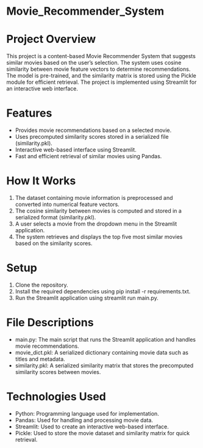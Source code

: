 # Movie_Recommender_System

# Project Overview
This project is a content-based Movie Recommender System that suggests similar movies based on the user’s selection. The system uses cosine similarity between movie feature vectors to determine recommendations. The model is pre-trained, and the similarity matrix is stored using the Pickle module for efficient retrieval. The project is implemented using Streamlit for an interactive web interface.

# Features
- Provides movie recommendations based on a selected movie.
- Uses precomputed similarity scores stored in a serialized file (similarity.pkl).
- Interactive web-based interface using Streamlit.
- Fast and efficient retrieval of similar movies using Pandas.

# How It Works
1. The dataset containing movie information is preprocessed and converted into numerical feature vectors.
2. The cosine similarity between movies is computed and stored in a serialized format (similarity.pkl).
3. A user selects a movie from the dropdown menu in the Streamlit application.
4. The system retrieves and displays the top five most similar movies based on the similarity scores.

# Setup
1. Clone the repository.
2. Install the required dependencies using pip install -r requirements.txt.
3. Run the Streamlit application using streamlit run main.py.

# File Descriptions
- main.py: The main script that runs the Streamlit application and handles movie recommendations.
- movie_dict.pkl: A serialized dictionary containing movie data such as titles and metadata.
- similarity.pkl: A serialized similarity matrix that stores the precomputed similarity scores between movies.

# Technologies Used
- Python: Programming language used for implementation.
- Pandas: Used for handling and processing movie data.
- Streamlit: Used to create an interactive web-based interface.
- Pickle: Used to store the movie dataset and similarity matrix for quick retrieval.
